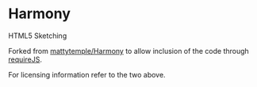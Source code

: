 Harmony
=======

HTML5 Sketching

Forked from [mattytemple/Harmony](https://github.com/mattytemple/Harmony) to allow inclusion of the code through [requireJS](https://github.com/jrburke/requirejs).

For licensing information refer to the two above.
